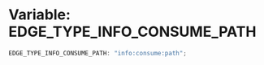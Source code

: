 # Variable: EDGE_TYPE_INFO_CONSUME_PATH

```ts
EDGE_TYPE_INFO_CONSUME_PATH: "info:consume:path";
```
